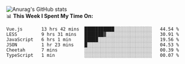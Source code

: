 
![Anurag's GitHub stats](https://github-readme-stats.vercel.app/api?username=supergczh&show_icons=true&theme=radical)
<br />
📊 **This Week I Spent My Time On:**

<!--START_SECTION:waka-->

```text
Vue.js       13 hrs 42 mins  ███████████░░░░░░░░░░░░░░   44.54 %
LESS         9 hrs 31 mins   ███████▓░░░░░░░░░░░░░░░░░   30.91 %
JavaScript   6 hrs 1 min     █████░░░░░░░░░░░░░░░░░░░░   19.56 %
JSON         1 hr 23 mins    █░░░░░░░░░░░░░░░░░░░░░░░░   04.53 %
Cheetah      7 mins          ░░░░░░░░░░░░░░░░░░░░░░░░░   00.39 %
TypeScript   1 min           ░░░░░░░░░░░░░░░░░░░░░░░░░   00.07 %
```

<!--END_SECTION:waka-->
